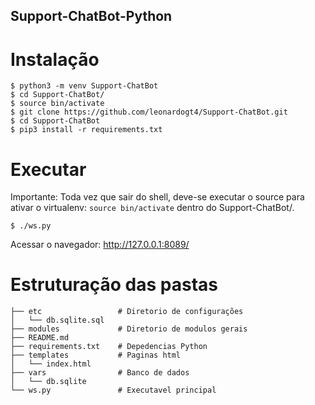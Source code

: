 ## Support-ChatBot-Python

# Instalação 
```
$ python3 -m venv Support-ChatBot
$ cd Support-ChatBot/
$ source bin/activate
$ git clone https://github.com/leonardogt4/Support-ChatBot.git
$ cd Support-ChatBot
$ pip3 install -r requirements.txt 

```
# Executar
Importante: Toda vez que sair do shell, deve-se executar o source para ativar o virtualenv: 
```source bin/activate``` dentro do  Support-ChatBot/.

```
$ ./ws.py
```
Acessar o navegador: http://127.0.0.1:8089/

# Estruturação das pastas
```
├── etc                 # Diretorio de configurações
│   └── db.sqlite.sql
├── modules             # Diretorio de modulos gerais
├── README.md 
├── requirements.txt    # Depedencias Python
├── templates           # Paginas html
│   └── index.html
├── vars                # Banco de dados
│   └── db.sqlite
└── ws.py               # Executavel principal

```


